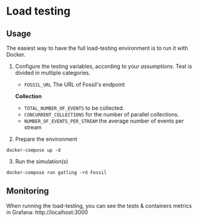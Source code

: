 # Load testing 

## Usage

The easiest way to have the full load-testing environment is to run it with Docker. 

1. Configure the testing variables, according to your _assumptions_. Test is divided in multiple categories.

   - `FOSSIL_URL` The URL of Fossil's endpoint
   
   **Collection**
   - `TOTAL_NUMBER_OF_EVENTS` to be collected.
   - `CONCURRENT_COLLECTIONS` for the number of parallel collections.
   - `NUMBER_OF_EVENTS_PER_STREAM` the average number of events per stream

2. Prepare the environment
```
docker-compose up -d
```

3. Run the simulation(s)
```
docker-compose run gatling -rd Fossil
```

## Monitoring

When running the load-testing, you can see the tests & containers metrics in Grafana:
http://localhost:3000
